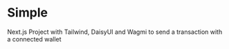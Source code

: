 # Simple

Next.js Project with Tailwind, DaisyUI and Wagmi to send a transaction with a connected wallet